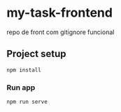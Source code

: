 # my-task-frontend
repo de front com gitignore funcional

## Project setup
```
npm install
```
### Run app
```
npm run serve
```